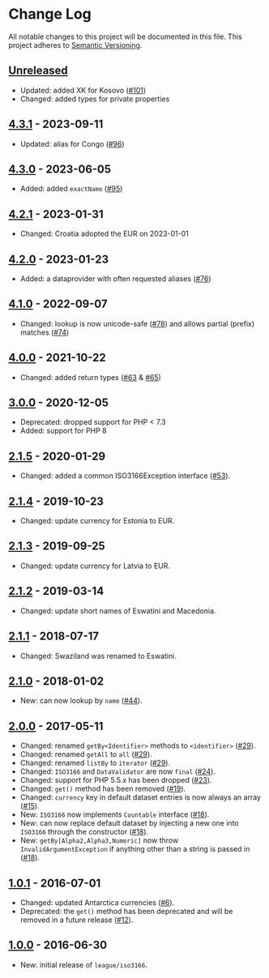# Change Log

All notable changes to this project will be documented in this file.
This project adheres to [Semantic Versioning](http://semver.org/).

## [Unreleased]

* Updated: added XK for Kosovo ([#101])
* Changed: added types for private properties

## [4.3.1] - 2023-09-11

* Updated: alias for Congo ([#96])

## [4.3.0] - 2023-06-05

* Added: added `exactName` ([#95])

## [4.2.1] - 2023-01-31

* Changed: Croatia adopted the EUR on 2023-01-01

## [4.2.0] - 2023-01-23

* Added: a dataprovider with often requested aliases ([#76])

## [4.1.0] - 2022-09-07

* Changed: lookup is now unicode-safe ([#78]) and allows partial (prefix) matches ([#74])

## [4.0.0] - 2021-10-22

* Changed: added return types ([#63] & [#65])

## [3.0.0] - 2020-12-05

* Deprecated: dropped support for PHP < 7.3
* Added: support for PHP 8

## [2.1.5] - 2020-01-29

* Changed: added a common ISO3166Exception interface ([#53]).

## [2.1.4] - 2019-10-23

* Changed: update currency for Estonia to EUR.

## [2.1.3] - 2019-09-25

* Changed: update currency for Latvia to EUR.

## [2.1.2] - 2019-03-14

* Changed: update short names of Eswatini and Macedonia.

## [2.1.1] - 2018-07-17

* Changed: Swaziland was renamed to Eswatini.

## [2.1.0] - 2018-01-02

* New: can now lookup by `name` ([#44]).

## [2.0.0] - 2017-05-11

* Changed: renamed `getBy<Identifier>` methods to `<identifier>` ([#29]).
* Changed: renamed `getAll` to `all` ([#29]).
* Changed: renamed `listBy` to `iterator` ([#29]).
* Changed: `ISO3166` and `DataValidator` are now `final` ([#24]).
* Changed: support for PHP 5.5.x has been dropped ([#23]).
* Changed: `get()` method has been removed ([#19]).
* Changed: `currency` key in default dataset entries is now always an array ([#15]).
* New: `ISO3166` now implements `Countable` interface ([#18]).
* New: can now replace default dataset by injecting a new one into `ISO3166` through the constructor ([#18]).
* New: `getBy[Alpha2,Alpha3,Numeric]` now throw `InvalidArgumentException` if anything other than a string is passed in ([#18]).

## [1.0.1] - 2016-07-01

* Changed: updated Antarctica currencies ([#6]).
* Deprecated: the `get()` method has been deprecated and will be removed in a future release ([#12]).

## [1.0.0] - 2016-06-30

* New: initial release of `league/iso3166`.

[Unreleased]: https://github.com/thephpleague/iso3166/compare/4.3.1...HEAD
[4.3.1]: https://github.com/thephpleague/iso3166/compare/4.3.0...4.3.1
[4.3.0]: https://github.com/thephpleague/iso3166/compare/4.2.1...4.3.0
[4.2.1]: https://github.com/thephpleague/iso3166/compare/4.2.0...4.2.1
[4.2.0]: https://github.com/thephpleague/iso3166/compare/4.1.0...4.2.0
[4.1.0]: https://github.com/thephpleague/iso3166/compare/4.0.0...4.1.0
[4.0.0]: https://github.com/thephpleague/iso3166/compare/3.0.0...4.0.0
[3.0.0]: https://github.com/thephpleague/iso3166/compare/2.1.5...3.0.0
[2.1.5]: https://github.com/thephpleague/iso3166/compare/2.1.4...2.1.5
[2.1.4]: https://github.com/thephpleague/iso3166/compare/2.1.3...2.1.4
[2.1.3]: https://github.com/thephpleague/iso3166/compare/2.1.2...2.1.3
[2.1.2]: https://github.com/thephpleague/iso3166/compare/2.1.1...2.1.2
[2.1.1]: https://github.com/thephpleague/iso3166/compare/2.1.0...2.1.1
[2.1.0]: https://github.com/thephpleague/iso3166/compare/2.0.0...2.1.0
[2.0.0]: https://github.com/thephpleague/iso3166/compare/1.0.1...2.0.0
[1.0.1]: https://github.com/thephpleague/iso3166/compare/1.0.0...1.0.1
[1.0.0]: https://github.com/thephpleague/iso3166/compare/64bae4f00dbd5679b9a36c54c37af73d5deb5be1...1.0.0

[#101]: https://github.com/thephpleague/iso3166/issues/101
[#96]: https://github.com/thephpleague/iso3166/pull/96
[#95]: https://github.com/thephpleague/iso3166/pull/95
[#78]: https://github.com/thephpleague/iso3166/pull/78
[#76]: https://github.com/thephpleague/iso3166/pull/76
[#74]: https://github.com/thephpleague/iso3166/pull/74
[#65]: https://github.com/thephpleague/iso3166/pull/65
[#63]: https://github.com/thephpleague/iso3166/pull/63
[#53]: https://github.com/thephpleague/iso3166/pull/53
[#44]: https://github.com/thephpleague/iso3166/issues/44
[#29]: https://github.com/thephpleague/iso3166/issues/29
[#24]: https://github.com/thephpleague/iso3166/issues/24
[#23]: https://github.com/thephpleague/iso3166/issues/23
[#19]: https://github.com/thephpleague/iso3166/issues/19
[#18]: https://github.com/thephpleague/iso3166/issues/18
[#15]: https://github.com/thephpleague/iso3166/issues/15
[#12]: https://github.com/thephpleague/iso3166/issues/12
[#6]: https://github.com/thephpleague/iso3166/issues/6
